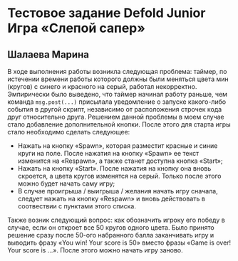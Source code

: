 # Тестовое задание Defold Junior Игра  «Слепой сапер»

## Шалаева Марина

В ходе выполнения работы возникла следующая проблема: таймер, по истечении времени работы которого должны были меняться цвета мин (кругов) с синего и красного на серый, работал некорректно. Эмпирически было выведено, что таймер начинал работу раньше, чем команда ```msg.post(...)``` присылала уведомление о запуске какого-либо события в другой скрипт, независимо от расположения строчек кода друг относительно друга. Решением данной проблемы в моем случае стало добавление дополнительной кнопки. После этого для старта игры стало необходимо сделать следующее:

* Нажать на кнопку «Spawn», которая разместит красные и синие круги на поле. После нажатия на кнопку «Spawn» ее текст изменится на «Respawn», а также станет доступна кнопка «Start»;
* Нажать на кнопку «Start». После нажатия на кнопку она вновь скроется, а цвета кругов изменятся на серый. Только после этого можно будет начать саму игру;
* В случае проигрыша / выигрыша / желания начать игру сначала, следует нажать на кнопку «Respawn» и вновь действовать в соотвествии с пунктами этого списка.

Также возник следующий вопрос: как обозначить игроку его победу в случае, если он откроет все 50 кругов одного цвета. Было принято решение сразу после 50-ого набранного балла заканчивать игру и выводить фразу «You win! Your score is 50» вместо фразы «Game is over! Your score is ...». После этого можно начать игру заново.
